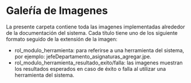 # Galeŕía de Imagenes

La presente carpeta contiene toda las imagenes implementadas alrededor de la documentación del sistema.
Cada título tiene uno de los siguiente formato seguido de la extensión de la imagen: 
  - rol_modulo_herramienta: para referirse a una herramienta del sistema, por ejemplo: jefeDepartamento_asignaturas_agregar.jpe.
  - rol_modulo_herramienta_resultado_exito/falla: las imagenes muestran los resultados esperados en caso de éxito o falla al utilizar una herramienta del sistema.
